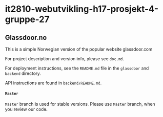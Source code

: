 # it2810-webutvikling-h17-prosjekt-4-gruppe-27

## Glassdoor.no
This is a simple Norwegian version of the popular website glassdoor.com

For project description and version info, please see `doc.md`.

For deployment instructions, see the `README.md` file in the `glassdoor` and `backend` directory. 

API instructions are found in `backend/README.md`.

#### `Master`
`Master` branch is used for stable versions. 
Please use `Master` branch, when you review our code.
